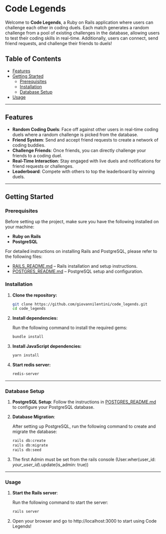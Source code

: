 # Code Legends

Welcome to **Code Legends**, a Ruby on Rails application where users can challenge each other in coding duels. Each match generates a random challenge from a pool of existing challenges in the database, allowing users to test their coding skills in real-time. Additionally, users can connect, send friend requests, and challenge their friends to duels!

## Table of Contents

- [Features](#features)
- [Getting Started](#getting-started)
    - [Prerequisites](#prerequisites)
    - [Installation](#installation)
    - [Database Setup](#database-setup)
- [Usage](#usage)


---

## Features

- **Random Coding Duels**: Face off against other users in real-time coding duels where a random challenge is picked from the database.
- **Friend System**: Send and accept friend requests to create a network of coding buddies.
- **Challenge Friends**: Once friends, you can directly challenge your friends to a coding duel.
- **Real-Time Interaction**: Stay engaged with live duels and notifications for friend requests or challenges.
- **Leaderboard**: Compete with others to top the leaderboard by winning duels.

---

## Getting Started

### Prerequisites

Before setting up the project, make sure you have the following installed on your machine:

- **Ruby on Rails**
- **PostgreSQL**

For detailed instructions on installing Rails and PostgreSQL, please refer to the following files:

- [RAILS_README.md](./RAILS_README.md) – Rails installation and setup instructions.
- [POSTGRES_README.md](./POSTGRES_README.md) – PostgreSQL setup and configuration.

### Installation

1. **Clone the repository:**

   ```bash
   git clone https://github.com/giovannilentini/code_legends.git
   cd code_legends
   
2. **Install dependencies:**

    Run the following command to install the required gems:
    ```bash
    bundle install

3. **Install JavaScript dependencies:**

    ```bash
    yarn install

4. **Start redis server:**
    
    ```bash
    redis-server
   
---

### Database Setup

1. **PostgreSQL Setup**: Follow the instructions in [POSTGRES_README.md](./POSTGRES_README.md) to configure your PostgreSQL database.

2. **Database Migration**:

    After setting up PostgreSQL, run the following command to create and migrate the database:

    ```bash
    rails db:create
    rails db:migrate
    rails db:seed

3. The first Admin must be set from the rails console (User.wher(user_id: *your_user_id*).update(is_admin: true))

---

### Usage

1. **Start the Rails server**:

    Run the following command to start the server:

    ```bash
    rails server

2. Open your browser and go to http://localhost:3000 to start using Code Legends!
